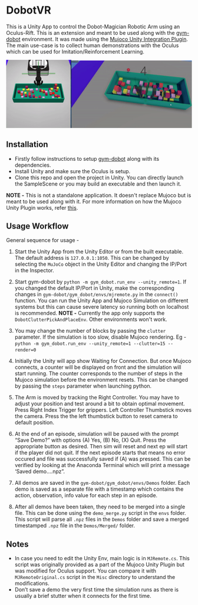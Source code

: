# DobotVR
This is a Unity App to control the Dobot-Magician Robotic Arm using an Oculus-Rift.
This is an extension and meant to be used along with the [gym-dobot](https://github.com/WarrG3X/gym-dobot) environment.
It was made using the [Mujoco Unity Integration Plugin](http://www.mujoco.org/book/unity.html).
The main use-case is to collect human demonstrations with the Oculus which can be used for Imitation/Reinforcement Learning.


![dobot-vr-gif](https://github.com/WarrG3X/DobotVR/blob/master/Misc/dobot-vr.gif)

## Installation
 - Firstly follow instructions to setup [gym-dobot](https://github.com/WarrG3X/gym-dobot) along with its dependencies. 
 - Install Unity and make sure the Oculus is setup.
 - Clone this repo and open the project in Unity. You can directly launch the SampleScene or you may build an executable and then launch it.
 
 
 
**NOTE -** This is not a standalone application. It doesn't replace Mujoco but is meant to be used along with it. For more information on how the Mujoco Unity Plugin works, refer [this](http://www.mujoco.org/book/unity.html).

## Usage Workflow
General sequence for usage - 
 1. Start the Unity App from the Unity Editor or from the built executable. The default address is `127.0.0.1:1050`. This can be changed by selecting the `MuJoCo` object in the Unity Editor and changing the IP/Port in the Inspector.
 
 2. Start gym-dobot by `python -m gym_dobot.run_env --unity_remote=1`. If you changed the default IP/Port in Unity, make the corresponding changes in `gym-dobot/gym_dobot/envs/mjremote.py` in the `connect()` function. You can run the Unity App and Mujoco Simulation on different systems but this can cause severe latency so running both on localhost is recommended. **NOTE -** Currently the app only supports the `DobotClutterPickAndPlaceEnv`. Other environments won't work.
 
 3. You may change the number of blocks by passing the `clutter` parameter. If the simulation is too slow, disable Mujoco rendering. Eg - `python -m gym_dobot.run_env --unity_remote=1 --clutter=15 --render=0`
 
 4. Initially the Unity will app show Waiting for Connection. But once Mujoco connects, a counter will be displayed on front and the simulation will start running. The counter corresponds to the number of steps in the Mujoco simulation before the environment resets. This can be changed by passing the `steps` parameter when launching python.
 
 5. The Arm is moved by tracking the Right Controller. You may have to adjust your position and test around a bit to obtain optimal movement. Press Right Index Trigger for grippers. Left Controller Thumbstick moves the camera. Press the the left thumbstick button to reset camera to default position.

6. At the end of an episode, simulation will be paused with the prompt “Save Demo?” with options (A) Yes, (B) No, (X) Quit. Press the appropriate button as desired. Then sim will reset and next ep will start if the player did not quit. If the next episode starts that means no error occured and file was successfully saved if (A) was pressed. This can be verified by looking at the Anaconda Terminal which will print a message ‘Saved demo….npz”.

7. All demos are saved in the `gym-dobot/gym_dobot/envs/Demos` folder. Each demo is saved as a separate file with a timestamp which contains the action, observation, info value for each step in an episode.

8. After all demos have been taken, they need to be merged into a single file. This can be done using the `demo_merge.py` script in the `envs` folder. This script will parse all `.npz` files in the `Demos` folder and save a merged timestamped `.npz` file in the `Demos/Merged/` folder.



## Notes
 - In case you need to edit the Unity Env, main logic is in `MJRemote.cs`. This script was originally provided as a part of the Mujoco Unity Plugin but was modified for Oculus support. You can compare it with `MJRemoteOriginal.cs` script in the `Misc` directory to understand the modifications.
 - Don’t save a demo the very first time the simulation runs as there is usually a brief stutter when it connects for the first time.

